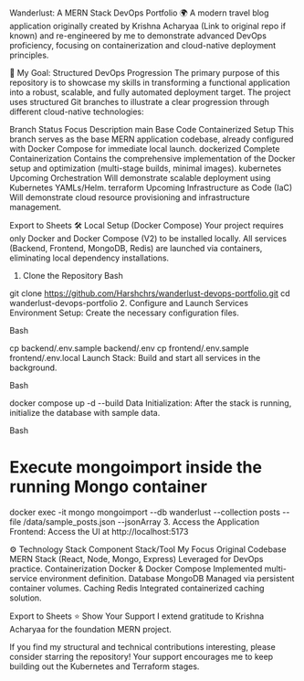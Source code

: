 Wanderlust: A MERN Stack DevOps Portfolio 🌍
A modern travel blog application originally created by Krishna Acharyaa (Link to original repo if known) and re-engineered by me to demonstrate advanced DevOps proficiency, focusing on containerization and cloud-native deployment principles.

🚀 My Goal: Structured DevOps Progression
The primary purpose of this repository is to showcase my skills in transforming a functional application into a robust, scalable, and fully automated deployment target. The project uses structured Git branches to illustrate a clear progression through different cloud-native technologies:

Branch	Status	Focus	Description
main	Base Code	Containerized Setup	This branch serves as the base MERN application codebase, already configured with Docker Compose for immediate local launch.
dockerized	Complete	Containerization	Contains the comprehensive implementation of the Docker setup and optimization (multi-stage builds, minimal images).
kubernetes	Upcoming	Orchestration	Will demonstrate scalable deployment using Kubernetes YAMLs/Helm.
terraform	Upcoming	Infrastructure as Code (IaC)	Will demonstrate cloud resource provisioning and infrastructure management.

Export to Sheets
🛠️ Local Setup (Docker Compose)
Your project requires only Docker and Docker Compose (V2) to be installed locally. All services (Backend, Frontend, MongoDB, Redis) are launched via containers, eliminating local dependency installations.

1. Clone the Repository
Bash

git clone https://github.com/Harshchrs/wanderlust-devops-portfolio.git
cd wanderlust-devops-portfolio
2. Configure and Launch Services
Environment Setup: Create the necessary configuration files.

Bash

cp backend/.env.sample backend/.env
cp frontend/.env.sample frontend/.env.local
Launch Stack: Build and start all services in the background.

Bash

docker compose up -d --build
Data Initialization: After the stack is running, initialize the database with sample data.

Bash

# Execute mongoimport inside the running Mongo container
docker exec -it mongo mongoimport --db wanderlust --collection posts --file /data/sample_posts.json --jsonArray
3. Access the Application
Frontend: Access the UI at http://localhost:5173

⚙️ Technology Stack
Component	Stack/Tool	My Focus
Original Codebase	MERN Stack (React, Node, Mongo, Express)	Leveraged for DevOps practice.
Containerization	Docker & Docker Compose	Implemented multi-service environment definition.
Database	MongoDB	Managed via persistent container volumes.
Caching	Redis	Integrated containerized caching solution.

Export to Sheets
⭐️ Show Your Support
I extend gratitude to Krishna Acharyaa for the foundation MERN project.

If you find my structural and technical contributions interesting, please consider starring the repository! Your support encourages me to keep building out the Kubernetes and Terraform stages.

